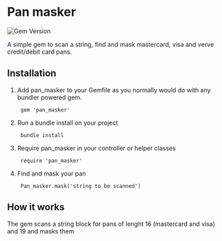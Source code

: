 Pan masker
==========
<img src="https://badge.fury.io/rb/pan_masker.png" alt="Gem Version" />

A simple gem to scan a string, find and mask mastercard, visa and verve credit/debit card pans.


## Installation

1. Add pan_masker to your Gemfile as you normally would do with any bundler powered gem. 

        gem 'pan_masker'

1. Run a bundle install on your project 

        bundle install

1. Require pan_masker in your controller or helper classes

        require 'pan_masker'

1. Find and mask your pan

        Pan_masker.mask('string to be scanned')

## How it works

The gem scans a string block for pans of lenght 16 (mastercard and visa) and 19 and masks them

